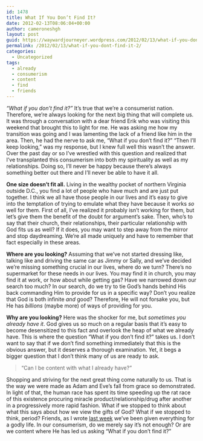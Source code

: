 ```yaml
---
id: 1478
title: What If You Don’t Find It?
date: 2012-02-13T08:06:04+00:00
author: cameroneshgh
layout: post
guid: https://waywardjourneyer.wordpress.com/2012/02/13/what-if-you-dont-find-it-2/
permalink: /2012/02/13/what-if-you-dont-find-it-2/
categories:
  - Uncategorized
tags:
  - already
  - consumerism
  - content
  - find
  - friends
---
```

_“What if you don’t find it?”_ It’s true that we’re a consumerist nation. Therefore, we’re always looking for the next big thing that will complete us. It was through a conversation with a dear friend Erik who was visiting this weekend that brought this to light for me. He was asking me how my transition was going and I was lamenting the lack of a friend like him in the area. Then, he had the nerve to ask me, “What if you don’t find it?” “Then I’ll keep looking,” was my response, but I knew full well this wasn’t the answer. Over the past day or so I’ve wrestled with this question and realized that I’ve transplanted this consumerism into both my spirituality as well as my relationships. Doing so, I’ll never be happy because there’s always something better out there and I’ll never be able to have it all.

**One size doesn’t fit all.** Living in the wealthy pocket of northern Virginia outside D.C., you find a lot of people who have much and are just put together. I think we all have those people in our lives and it’s easy to give into the temptation of trying to emulate what they have because it works _so_ well for them. First of all, I’ve realized it probably isn’t working for them, but let’s give them the benefit of the doubt for argument’s sake. Then, who’s to say that their church, their relationships, their particular relationship with God fits us as well? If it does, you may want to step away from the mirror and stop daydreaming. We’re all made uniquely and have to remember that fact especially in these areas.

**Where are you looking?** Assuming that we’ve not started dressing like, talking like and driving the same car as Jimmy or Sally, and we’ve decided we’re missing something crucial in our lives, where do we turn? There’s no supermarket for these needs in our lives. You may find it in church, you may find it at work, or how about while getting gas? Have we narrowed down our search too much? In our search, do we try to tie God’s hands behind His back commanding Him to provide for us in a specific way? Don’t you realize that God is both infinite _and_ good? Therefore, He will not forsake you, but He has _billions_ (maybe more) of ways of providing for you.

**Why are you looking?** Here was the shocker for me, but _sometimes you already have it_. God gives us so much on a regular basis that it’s easy to become desensitized to this fact and overlook the heap of what we already have. This is where the question “What if you don’t find it?” takes us. I don’t want to say that if we don’t find something immediately that this is the obvious answer, but it deserves a thorough examination. Yet, it begs a bigger question that I don’t think many of us are ready to ask.

> “Can I be content with what I already have?”

Shopping and striving for the next great thing come naturally to us. That is the way we were made as Adam and Eve’s fall from grace so demonstrated. In light of that, the human race has spent its time speeding up the rat race of this existence procuring miracle product/relationship/drug after another in a progressively more rapid fashion. What if we stopped to think about what this says about how we view the gifts of God? What if we stopped to think, period? Friends, as I wrote <a href="http://104.193.143.57/~waywar13/ce/2012/02/06/weve-been-given-everything/" title="We’ve Been Given Everything" target="_blank">last week</a> we’ve been given everything for a godly life. In our consumerism, do we merely say it’s not enough? Or are we content where He has led us asking “What if you don’t find it?”